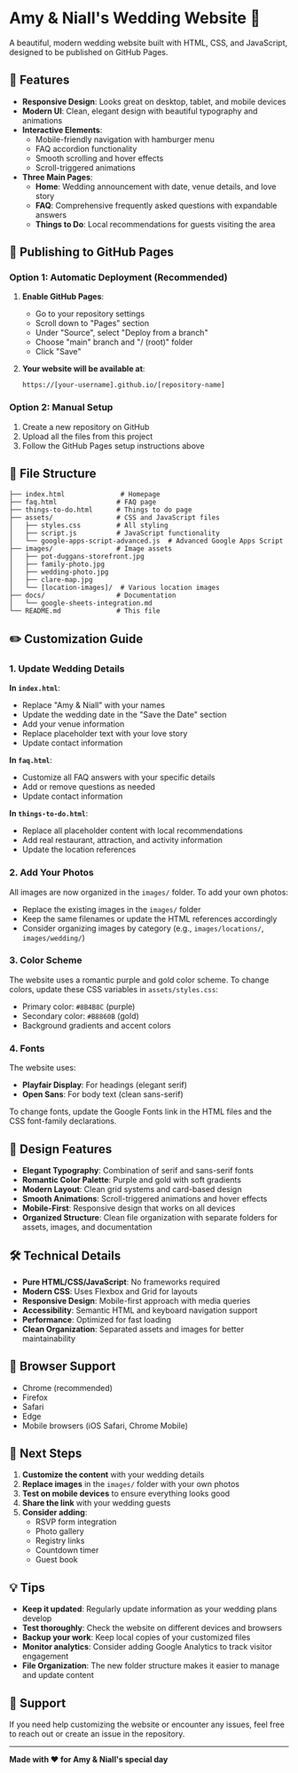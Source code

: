 # Amy & Niall's Wedding Website 💒

A beautiful, modern wedding website built with HTML, CSS, and JavaScript, designed to be published on GitHub Pages.

## 🌟 Features

- **Responsive Design**: Looks great on desktop, tablet, and mobile devices
- **Modern UI**: Clean, elegant design with beautiful typography and animations
- **Interactive Elements**: 
  - Mobile-friendly navigation with hamburger menu
  - FAQ accordion functionality
  - Smooth scrolling and hover effects
  - Scroll-triggered animations
- **Three Main Pages**:
  - **Home**: Wedding announcement with date, venue details, and love story
  - **FAQ**: Comprehensive frequently asked questions with expandable answers
  - **Things to Do**: Local recommendations for guests visiting the area

## 🚀 Publishing to GitHub Pages

### Option 1: Automatic Deployment (Recommended)

1. **Enable GitHub Pages**:
   - Go to your repository settings
   - Scroll down to "Pages" section
   - Under "Source", select "Deploy from a branch"
   - Choose "main" branch and "/ (root)" folder
   - Click "Save"

2. **Your website will be available at**:
   ```
   https://[your-username].github.io/[repository-name]
   ```

### Option 2: Manual Setup

1. Create a new repository on GitHub
2. Upload all the files from this project
3. Follow the GitHub Pages setup instructions above

## 📁 File Structure

```
├── index.html              # Homepage
├── faq.html               # FAQ page
├── things-to-do.html      # Things to do page
├── assets/                # CSS and JavaScript files
│   ├── styles.css         # All styling
│   ├── script.js          # JavaScript functionality
│   └── google-apps-script-advanced.js  # Advanced Google Apps Script
├── images/                # Image assets
│   ├── pot-duggans-storefront.jpg
│   ├── family-photo.jpg
│   ├── wedding-photo.jpg
│   ├── clare-map.jpg
│   └── [location-images]/  # Various location images
├── docs/                  # Documentation
│   └── google-sheets-integration.md
└── README.md              # This file
```

## ✏️ Customization Guide

### 1. Update Wedding Details

**In `index.html`**:
- Replace "Amy & Niall" with your names
- Update the wedding date in the "Save the Date" section
- Add your venue information
- Replace placeholder text with your love story
- Update contact information

**In `faq.html`**:
- Customize all FAQ answers with your specific details
- Add or remove questions as needed
- Update contact information

**In `things-to-do.html`**:
- Replace all placeholder content with local recommendations
- Add real restaurant, attraction, and activity information
- Update the location references

### 2. Add Your Photos

All images are now organized in the `images/` folder. To add your own photos:
- Replace the existing images in the `images/` folder
- Keep the same filenames or update the HTML references accordingly
- Consider organizing images by category (e.g., `images/locations/`, `images/wedding/`)

### 3. Color Scheme

The website uses a romantic purple and gold color scheme. To change colors, update these CSS variables in `assets/styles.css`:
- Primary color: `#8B4B8C` (purple)
- Secondary color: `#B8860B` (gold)
- Background gradients and accent colors

### 4. Fonts

The website uses:
- **Playfair Display**: For headings (elegant serif)
- **Open Sans**: For body text (clean sans-serif)

To change fonts, update the Google Fonts link in the HTML files and the CSS font-family declarations.

## 🎨 Design Features

- **Elegant Typography**: Combination of serif and sans-serif fonts
- **Romantic Color Palette**: Purple and gold with soft gradients
- **Modern Layout**: Clean grid systems and card-based design
- **Smooth Animations**: Scroll-triggered animations and hover effects
- **Mobile-First**: Responsive design that works on all devices
- **Organized Structure**: Clean file organization with separate folders for assets, images, and documentation

## 🛠️ Technical Details

- **Pure HTML/CSS/JavaScript**: No frameworks required
- **Modern CSS**: Uses Flexbox and Grid for layouts
- **Responsive Design**: Mobile-first approach with media queries
- **Accessibility**: Semantic HTML and keyboard navigation support
- **Performance**: Optimized for fast loading
- **Clean Organization**: Separated assets and images for better maintainability

## 📱 Browser Support

- Chrome (recommended)
- Firefox
- Safari
- Edge
- Mobile browsers (iOS Safari, Chrome Mobile)

## 🎯 Next Steps

1. **Customize the content** with your wedding details
2. **Replace images** in the `images/` folder with your own photos
3. **Test on mobile devices** to ensure everything looks good
4. **Share the link** with your wedding guests
5. **Consider adding**:
   - RSVP form integration
   - Photo gallery
   - Registry links
   - Countdown timer
   - Guest book

## 💡 Tips

- **Keep it updated**: Regularly update information as your wedding plans develop
- **Test thoroughly**: Check the website on different devices and browsers
- **Backup your work**: Keep local copies of your customized files
- **Monitor analytics**: Consider adding Google Analytics to track visitor engagement
- **File Organization**: The new folder structure makes it easier to manage and update content

## 🤝 Support

If you need help customizing the website or encounter any issues, feel free to reach out or create an issue in the repository.

---

**Made with ❤️ for Amy & Niall's special day**
